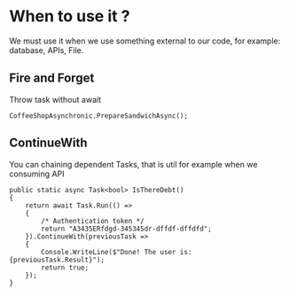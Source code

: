 # When to use it ?

We must use it when we use something external to our code, for example: database, APIs, File.



## Fire and Forget

Throw task without await

```
CoffeeShopAsynchronic.PrepareSandwichAsync();
```

## ContinueWith

You can chaining dependent Tasks, that is util for example when we consuming API 

```
public static async Task<bool> IsThereDebt()
{
    return await Task.Run(() =>
    {
        /* Authentication token */
        return "A3435ERfdgd-345345dr-dffdf-dffdfd";
    }).ContinueWith(previousTask =>
    {
        Console.WriteLine($"Done! The user is: {previousTask.Result}");
        return true;
    });
}
```
